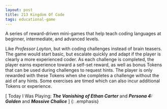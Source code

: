 ```yaml
---
layout: post
title: 213 Kingdom Of Code
tags: educational-game
---
```

A series of reward-driven mini-games that help teach coding languages at beginner, intermediate, and advanced levels.

Like *Professor Layton*, but with coding challenges instead of brain teasers.  The game would start basic, but escalate quickly and adapt if the player is clearly a more experienced coder.  As each challenge is completed, the player earns experience toward a self-set reward, as well as bonus Tokens that can be used during challenges to request hints.  The player is only rewarded with these Tokens when she completes a challenge without the aid of any hints.  Some exercises are timed which can also incur additional Tokens or experience.

[ Today I Was Playing: ***The Vanishing of Ethan Carter*** and ***Persona 4: Golden*** and ***Massive Chalice*** ]
{: .emphasis}

